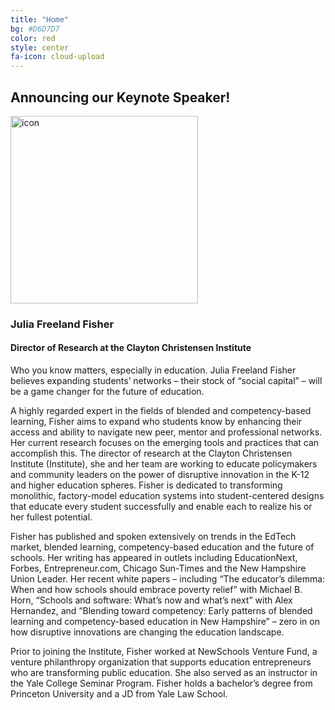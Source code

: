 ```yaml
---
title: "Home"
bg: #D6D7D7
color: red
style: center
fa-icon: cloud-upload
---
```


## Announcing our Keynote Speaker!

<img src="https://github.com/WCSD6/TheGreeleyBlendedLearningSummit/blob/gh-pages/img/Untitled%20drawing.png?raw=true" alt="icon" style="width:300px;">

### Julia Freeland Fisher

#### Director of Research at the Clayton Christensen Institute

Who you know matters, especially in education. Julia Freeland Fisher believes expanding students’ networks – their stock of “social capital” – will be a game changer for the future of education.

A highly regarded expert in the fields of blended and competency-based learning, Fisher aims to expand who students know by enhancing their access and ability to navigate new peer, mentor and professional networks. Her current research focuses on the emerging tools and practices that can accomplish this. The director of research at the Clayton Christensen Institute (Institute), she and her team are working to educate policymakers and community leaders on the power of disruptive innovation in the K-12 and higher education spheres. Fisher is dedicated to transforming monolithic, factory-model education systems into student-centered designs that educate every student successfully and enable each to realize his or her fullest potential.

Fisher has published and spoken extensively on trends in the EdTech market, blended learning, competency-based education and the future of schools. Her writing has appeared in outlets including EducationNext, Forbes, Entrepreneur.com, Chicago Sun-Times and the New Hampshire Union Leader. Her recent white papers – including “The educator’s dilemma: When and how schools should embrace poverty relief” with Michael B. Horn, “Schools and software: What’s now and what’s next” with Alex Hernandez, and “Blending toward competency: Early patterns of blended learning and competency-based education in New Hampshire” – zero in on how disruptive innovations are changing the education landscape.

Prior to joining the Institute, Fisher worked at NewSchools Venture Fund, a venture philanthropy organization that supports education entrepreneurs who are transforming public education. She also served as an instructor in the Yale College Seminar Program. Fisher holds a bachelor’s degree from Princeton University and a JD from Yale Law School.
